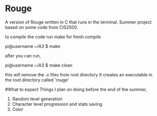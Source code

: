 # Rouge
A version of Rouge written in C that runs in the terminal. Summer project based on some code from CIS2500. 


to compile the code run make for fresh compile

pi@username ~/A3 $ make

after you can run,

pi@username ~/A3 $ make clean

this will remove the .o files from root directory
It creates an executable in the root directory called 'rouge'

#What to expect 
Things I plan on doing before the end of the summer, 

1. Random level generation 
2. Character level progression and stats saving 
3. Color 

